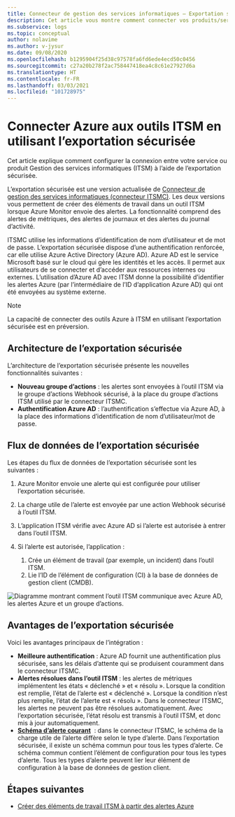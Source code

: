 ```yaml
---
title: Connecteur de gestion des services informatiques – Exportation sécurisée dans Azure Monitor
description: Cet article vous montre comment connecter vos produits/services ITSM à l’aide de l’exportation sécurisée dans Azure Monitor, afin de superviser et de gérer de manière centralisée les éléments de travail ITSM.
ms.subservice: logs
ms.topic: conceptual
author: nolavime
ms.author: v-jysur
ms.date: 09/08/2020
ms.openlocfilehash: b1295904f25d38c97578fa6fd6ede4ecd50c0456
ms.sourcegitcommit: c27a20b278f2ac758447418ea4c8c61e27927d6a
ms.translationtype: HT
ms.contentlocale: fr-FR
ms.lasthandoff: 03/03/2021
ms.locfileid: "101728975"
---
```

# <a name="connect-azure-to-itsm-tools-by-using-secure-export"></a>Connecter Azure aux outils ITSM en utilisant l’exportation sécurisée

Cet article explique comment configurer la connexion entre votre service ou produit Gestion des services informatiques (ITSM) à l’aide de l’exportation sécurisée.

L’exportation sécurisée est une version actualisée de [Connecteur de gestion des services informatiques (connecteur ITSMC)](./itsmc-overview.md). Les deux versions vous permettent de créer des éléments de travail dans un outil ITSM lorsque Azure Monitor envoie des alertes. La fonctionnalité comprend des alertes de métriques, des alertes de journaux et des alertes du journal d’activité.

ITSMC utilise les informations d’identification de nom d’utilisateur et de mot de passe. L’exportation sécurisée dispose d’une authentification renforcée, car elle utilise Azure Active Directory (Azure AD). Azure AD est le service Microsoft basé sur le cloud qui gère les identités et les accès. Il permet aux utilisateurs de se connecter et d’accéder aux ressources internes ou externes. L’utilisation d’Azure AD avec ITSM donne la possibilité d’identifier les alertes Azure (par l’intermédiaire de l’ID d’application Azure AD) qui ont été envoyées au système externe.

> [!NOTE]
> La capacité de connecter des outils Azure à ITSM en utilisant l’exportation sécurisée est en préversion.

## <a name="secure-export-architecture"></a>Architecture de l’exportation sécurisée

L’architecture de l’exportation sécurisée présente les nouvelles fonctionnalités suivantes :

* **Nouveau groupe d’actions** : les alertes sont envoyées à l’outil ITSM via le groupe d’actions Webhook sécurisé, à la place du groupe d’actions ITSM utilisé par le connecteur ITSMC.
* **Authentification Azure AD** : l’authentification s’effectue via Azure AD, à la place des informations d’identification de nom d’utilisateur/mot de passe.

## <a name="secure-export-data-flow"></a>Flux de données de l’exportation sécurisée

Les étapes du flux de données de l’exportation sécurisée sont les suivantes :

1. Azure Monitor envoie une alerte qui est configurée pour utiliser l’exportation sécurisée.
2. La charge utile de l’alerte est envoyée par une action Webhook sécurisé à l’outil ITSM.
3. L’application ITSM vérifie avec Azure AD si l’alerte est autorisée à entrer dans l’outil ITSM.
4. Si l’alerte est autorisée, l’application :
   
   1. Crée un élément de travail (par exemple, un incident) dans l’outil ITSM.
   2. Lie l’ID de l’élément de configuration (CI) à la base de données de gestion client (CMDB).

![Diagramme montrant comment l’outil ITSM communique avec Azure AD, les alertes Azure et un groupe d’actions.](media/it-service-management-connector-secure-webhook-connections/secure-export-diagram.png)

## <a name="benefits-of-secure-export"></a>Avantages de l’exportation sécurisée

Voici les avantages principaux de l’intégration :

* **Meilleure authentification** : Azure AD fournit une authentification plus sécurisée, sans les délais d’attente qui se produisent couramment dans le connecteur ITSMC.
* **Alertes résolues dans l’outil ITSM** : les alertes de métriques implémentent les états « déclenché » et « résolu ». Lorsque la condition est remplie, l’état de l’alerte est « déclenché ». Lorsque la condition n’est plus remplie, l’état de l’alerte est « résolu ». Dans le connecteur ITSMC, les alertes ne peuvent pas être résolues automatiquement. Avec l’exportation sécurisée, l’état résolu est transmis à l’outil ITSM, et donc mis à jour automatiquement.
* **[Schéma d’alerte courant](./alerts-common-schema.md)**  : dans le connecteur ITSMC, le schéma de la charge utile de l’alerte diffère selon le type d’alerte. Dans l’exportation sécurisée, il existe un schéma commun pour tous les types d’alerte. Ce schéma commun contient l’élément de configuration pour tous les types d’alerte. Tous les types d’alerte peuvent lier leur élément de configuration à la base de données de gestion client.

## <a name="next-steps"></a>Étapes suivantes

* [Créer des éléments de travail ITSM à partir des alertes Azure](./itsmc-overview.md)